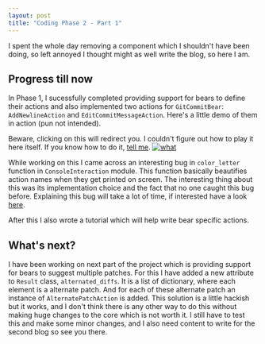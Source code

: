 ```yaml
---
layout: post
title: "Coding Phase 2 - Part 1"
---
```


I spent the whole day removing a component which I shouldn't have been doing,
so left annoyed I thought might as well write the blog, so here I am.

## Progress till now

In Phase 1, I sucessfully completed providing support for bears to define their
actions and also implemented two actions for `GitCommitBear`: `AddNewlineAction` and
`EditCommitMessageAction`. Here's a little demo of them in action (pun not intended).

Beware, clicking on this will redirect you. I couldn't figure out how to play it here itself.
If you know how to do it, [tell me](https://gitter.im/akshatkarani).
[![what](https://asciinema.org/a/xlEM7G0jRZPBKG9E0KdsEyCJk.svg)](https://asciinema.org/a/xlEM7G0jRZPBKG9E0KdsEyCJk)

While working on this I came across an interesting bug in `color_letter` function in `ConsoleInteraction` module.
This function basically beautifies action names when they get printed on screen. The interesting thing about this was its implementation choice and the fact that no one caught this bug before. Explaining this bug will take a lot of time, if interested have a look [here](https://github.com/coala/coala/issues/6034).

After this I also wrote a tutorial which will help write bear specific actions.

## What's next?

I have been working on next part of the project which is providing support for bears to suggest multiple patches. For this I have added a new attribute to `Result` class, `alternated_diffs`. It is a list of dictionary, where each element is a alternate patch. And for each of these alternate patch an instance of `AlternatePatchAction` is added. This solution is a little hackish but it works, and I don't think there is any other way to do this without making huge changes to the core which is not worth it. I still have to test this and make some minor changes, and I also need content to write for the second blog so see you there.